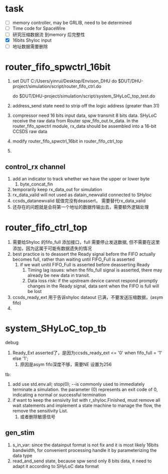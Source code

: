 # task

* [ ]  memory controller, may be GRLIB, need to be determined
* [ ]  Time code for SpaceWire
* [ ]  研究压缩数据流 到memory 后完整性
* [X]  16bits Shyloc input
* [ ]  地址数据需要删除

# router_fifo_spwctrl_16bit

1. set DUT C:/Users/yinrui/Desktop/Envison_DHU
   do $DUT/DHU-project/simulation/script/router_fifo_ctrl.do

   do $DUT/DHU-project/simulation/script/system_SHyLoC_top_test.do
2. address_send state need to strip off the logic address (greater than 31)
3. compressor need 16 bits input data, spw transmit 8 bits data. SHyLoC receive the raw data from Router spw_fifo_out.tx_data. In the router_fifo_spwctrl module, rx_data should be assembled into a 16-bit CCSDS raw data
4. modify router_fifo_spwctrl_16bit in router_fifo_ctrl_top
5.

## control_rx channel

1. add an indicator to track whether we have the upper or lower byte
   1. byte_concat_fin
2. temporarily keep rx_data_out for simulation
3. rx_data_valid will not used as datain_newvalid connected to SHyloc
4. ccsds_datanewvalid 赋值完没有deassert， 需要替代rx_data_valid
5. 还存在的问题就是会将第一个地址的数据传输出去，需要额外逻辑处理

# router_fifo_ctrl_top

1. 需要给Shyloc 的fifo_full 添加接口，full 需要停止发送数据, 但不需要在这里添加，因为这属于可能有数据遗失的情况
2. best practice is to deassert the Ready signal before the FIFO actually becomes full, rather than waiting until FIFO_Full is asserted
   1. if we wait unitil FIFO_Full is asserted before deasserting Ready
      1. Timing lag issues: when the fifo_full signal is asserted, there may already be new data in transit.
      2. Data loss risk: if the upstream device cannot respond promptly changes in the Ready signal, data sent when the FIFO is full will be lost
3. ccsds_ready_ext 用于告诉shyloc dataout 已满，不要发送压缩数据，(asym fifo)
4.

# system_SHyLoC_top_tb

debug

1. Ready_Ext asserted了，是因为ccsds_ready_ext <= '0' when fifo_full = '1' else '1';
   1. 原因是asym fifo深度不够，需要NE 设置为256

tb:

1. add use std.env.all;
   stop(0);                        --is commonly used to immediately terminate a simulation. the parameter (0) represents an exit code of 0, indicating a normal or successful termination
2. if want to keep the sensivity list with r_shyloc.Finished, must remove all wait statements and implement a state machine to manage the flow, the remove the sensitivity List.
   1. 或者删除敏感信号

## gen_stim

1. s_in_var: since the datainput format is not fix and it is most likely 16bits bandwidth, for convenient processing handle it by parameterizing the data type
2. read_and_send state, because spw send only 8 bits data, it need to adapt it according to SHyLoC data format
